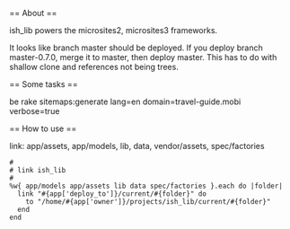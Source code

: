 
== About ==

ish_lib powers the microsites2, microsites3 frameworks.

It looks like branch master should be deployed. If you deploy branch master-0.7.0, merge it to master, then deploy master.
This has to do with shallow clone and references not being trees.

== Some tasks ==

be rake sitemaps:generate lang=en domain=travel-guide.mobi verbose=true

== How to use ==

link: app/assets, app/models, lib, data, vendor/assets, spec/factories

    #
    # link ish_lib
    #
    %w{ app/models app/assets lib data spec/factories }.each do |folder|
      link "#{app['deploy_to']}/current/#{folder}" do
        to "/home/#{app['owner']}/projects/ish_lib/current/#{folder}"
      end
    end

